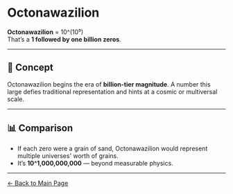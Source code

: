 # Octonawazilion

**Octonawazilion** = 10^(10⁹)  
That’s a **1 followed by one billion zeros**.

---

## 🧠 Concept

Octonawazilion begins the era of **billion-tier magnitude**. A number this large defies traditional representation and hints at a cosmic or multiversal scale.

---

## 📊 Comparison

- If each zero were a grain of sand, Octonawazilion would represent multiple universes' worth of grains.
- It’s **10^1,000,000,000** — beyond measurable physics.

---

[← Back to Main Page](./)
